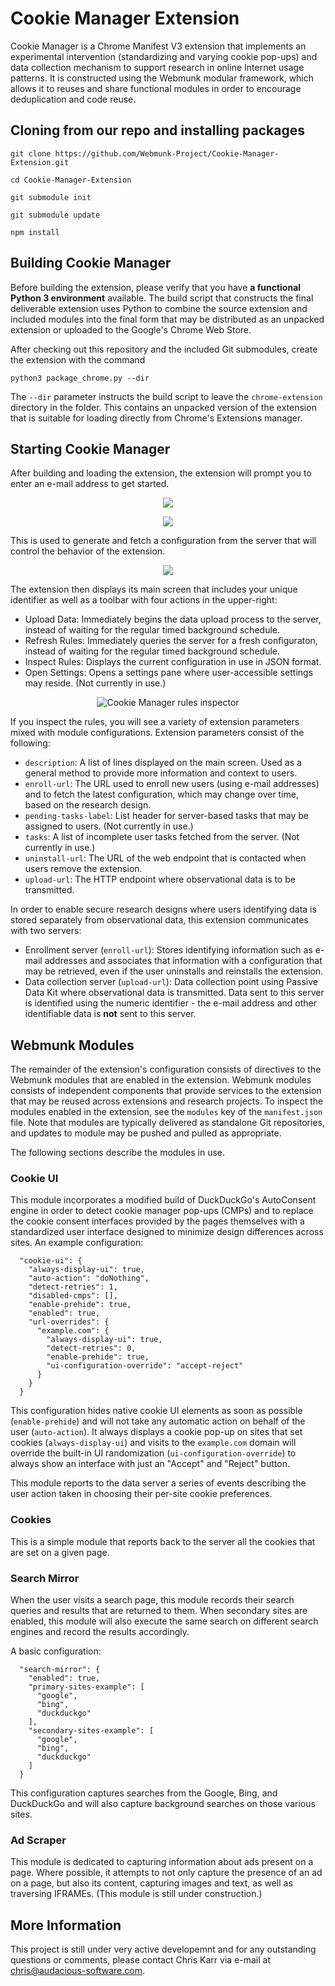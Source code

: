 # Cookie Manager Extension

Cookie Manager is a Chrome Manifest V3 extension that implements an experimental intervention (standardizing and varying cookie pop-ups) and data collection mechanism to support research in online Internet usage patterns. It is constructed using the Webmunk modular framework, which allows it to reuses and share functional modules in order to encourage deduplication and code reuse.

## Cloning from our repo and installing packages
```git clone https://github.com/Webmunk-Project/Cookie-Manager-Extension.git```

```cd Cookie-Manager-Extension```

```git submodule init```

```git submodule update```

```npm install```

## Building Cookie Manager

Before building the extension, please verify that you have **a functional Python 3 environment** available. The build script that constructs the final deliverable extension uses Python to combine the source extension and included modules into the final form that may be distributed as an unpacked extension or uploaded to the Google's Chrome Web Store.

After checking out this repository and the included Git submodules, create the extension with the command
```
python3 package_chrome.py --dir
```
The `--dir` parameter instructs the build script to leave the `chrome-extension` directory in the folder. This contains an unpacked version of the extension that is suitable for loading directly from Chrome's Extensions manager.

## Starting Cookie Manager

After building and loading the extension, the extension will prompt you to enter an e-mail address to get started. 

<p align="center" width="100%">
    <img src="https://github.com/Webmunk-Project/Cookie-Manager-Extension/blob/main/documentation/images/setup_email.png?raw=true">
</p>

<p align="center" width="100%">
    <img src="https://github.com/Webmunk-Project/Cookie-Manager-Extension/blob/main/documentation/images/setup_successful.png?raw=true">
</p>

This is used to generate and fetch a configuration from the server that will control the behavior of the extension. 

<p align="center" width="100%">
    <img src="https://github.com/Webmunk-Project/Cookie-Manager-Extension/blob/main/documentation/images/extension_main.png?raw=true">
</p>

The extension then displays its main screen that includes your unique identifier as well as a toolbar with four actions in the upper-right:

* Upload Data: Immediately begins the data upload process to the server, instead of waiting for the regular timed background schedule.
* Refresh Rules: Immediately queries the server for a fresh configuraton, instead of waiting for the regular timed background schedule.
* Inspect Rules: Displays the current configuration in use in JSON format.
* Open Settings: Opens a settings pane where user-accessible settings may reside. (Not currently in use.)

<p align="center" width="100%">
    <img src="https://github.com/Webmunk-Project/Cookie-Manager-Extension/blob/main/documentation/images/extension_rules.png?raw=true" alt="Cookie Manager rules inspector">
</p>

If you inspect the rules, you will see a variety of extension parameters mixed with module configurations. Extension parameters consist of the following:

* `description`: A list of lines displayed on the main screen. Used as a general method to provide more information and context to users.
* `enroll-url`: The URL used to enroll new users (using e-mail addresses) and to fetch the latest configuration, which may change over time, based on the research design.
* `pending-tasks-label`: List header for server-based tasks that may be assigned to users. (Not currently in use.)
* `tasks`: A list of incomplete user tasks fetched from the server. (Not currently in use.)
* `uninstall-url`: The URL of the web endpoint that is contacted when users remove the extension.
* `upload-url`: The HTTP endpoint where observational data is to be transmitted.

In order to enable secure research designs where users identifying data is stored separately from observational data, this extension communicates with two servers:

* Enrollment server (`enroll-url`): Stores identifying information such as e-mail addresses and associates that information with a configuration that may be retrieved, even if the user uninstalls and reinstalls the extension.
* Data collection server (`upload-url`): Data collection point using Passive Data Kit where observational data is transmitted. Data sent to this server is identified using the numeric identifier - the e-mail address and other identifiable data is **not** sent to this server.

## Webmunk Modules

The remainder of the extension's configuration consists of directives to the Webmunk modules that are enabled in the extension. Webmunk modules consists of independent components that provide services to the extension that may be reused across extensions and research projects. To inspect the modules enabled in the extension, see the `modules` key of the `manifest.json` file. Note that modules are typically delivered as standalone Git repositories, and updates to module may be pushed and pulled as appropriate.

The following sections describe the modules in use.

### Cookie UI

This module incorporates a modified build of DuckDuckGo's AutoConsent engine in order to detect cookie manager pop-ups (CMPs) and to replace the cookie consent interfaces provided by the pages themselves with a standardized user interface designed to minimize design differences across sites. An example configuration:
```
  "cookie-ui": {
    "always-display-ui": true,
    "auto-action": "doNothing",
    "detect-retries": 1,
    "disabled-cmps": [],
    "enable-prehide": true,
    "enabled": true,
    "url-overrides": {
      "example.com": {
        "always-display-ui": true,
        "detect-retries": 0,
        "enable-prehide": true,
        "ui-configuration-override": "accept-reject"
      }
    }
  }
```
This configuration hides native cookie UI elements as soon as possible (`enable-prehide`) and will not take any automatic action on behalf of the user (`auto-action`). It always displays a cookie pop-up on sites that set cookies (`always-display-ui`) and visits to the `example.com` domain will override the built-in UI randomization (`ui-configuration-override`) to always show an interface with just an "Accept" and "Reject" button.

This module reports to the data server a series of events describing the user action taken in choosing their per-site cookie preferences.

### Cookies

This is a simple module that reports back to the server all the cookies that are set on a given page.

### Search Mirror

When the user visits a search page, this module records their search queries and results that are returned to them. When secondary sites are enabled, this module will also execute the same search on different search engines and record the results accordingly.

A basic configuration:
```
  "search-mirror": {
    "enabled": true,
    "primary-sites-example": [
      "google",
      "bing",
      "duckduckgo"
    ],
    "secondary-sites-example": [
      "google",
      "bing",
      "duckduckgo"
    ]
  }
```

This configuration captures searches from the Google, Bing, and DuckDuckGo and will also capture background searches on those various sites.

### Ad Scraper

This module is dedicated to capturing information about ads present on a page. Where possible, it attempts to not only capture the presence of an ad on a page, but also its content, capturing images and text, as well as traversing IFRAMEs. (This module is still under construction.)

## More Information

This project is still under very active developemnt and for any outstanding questions or comments, please contact Chris Karr via e-mail at [chris@audacious-software.com](mailto:chris@audacious-software.com).
